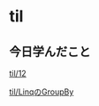 # til

## 今日学んだこと

[til/12](https://github.com/tokiohamamatsu/til/blob/master/%E6%B4%BB%E5%8B%95%E8%A8%98%E9%8C%B2/2021/02/12.md)

[til/LinqのGroupBy](https://github.com/tokiohamamatsu/til/blob/master/c%23/Linq%E3%81%AEGroupBy.md)